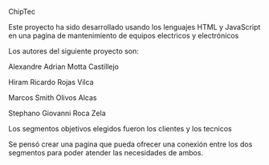 ChipTec

Este proyecto ha sido desarrollado usando los lenguajes HTML y JavaScript
en una pagina de mantenimiento de equipos electricos y electrónicos

Los autores del siguiente proyecto son:

Alexandre Adrian Motta Castillejo

Hiram Ricardo Rojas Vilca

Marcos Smith Olivos Alcas

Stephano Giovanni Roca Zela

Los segmentos objetivos elegidos fueron los clientes y los tecnicos

Se pensó crear una pagina que pueda ofrecer una conexión entre los
dos segmentos para poder atender las necesidades de ambos.